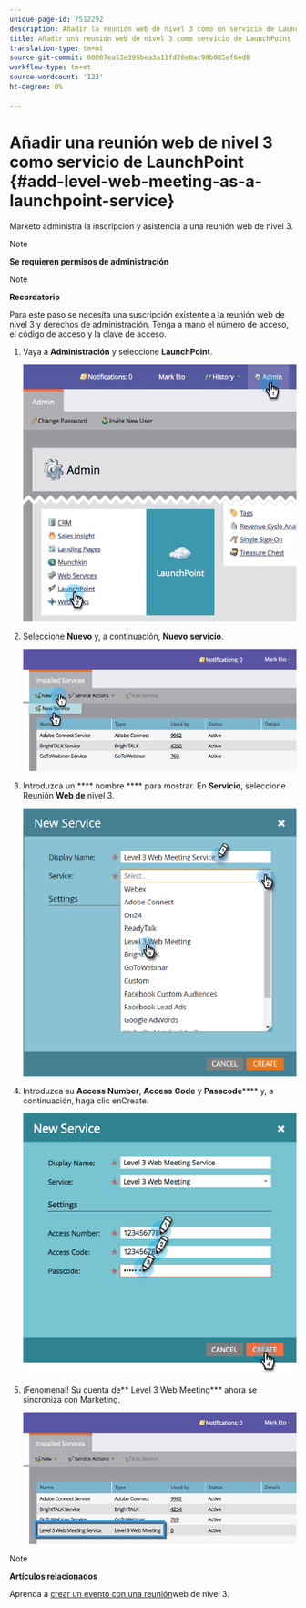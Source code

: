 ```yaml
---
unique-page-id: 7512292
description: Añadir la reunión web de nivel 3 como un servicio de LaunchPoint - Documentos de marketing - Documentación del producto
title: Añadir una reunión web de nivel 3 como servicio de LaunchPoint
translation-type: tm+mt
source-git-commit: 00887ea53e395bea3a11fd28e0ac98b085ef6ed8
workflow-type: tm+mt
source-wordcount: '123'
ht-degree: 0%

---
```



# Añadir una reunión web de nivel 3 como servicio de LaunchPoint {#add-level-web-meeting-as-a-launchpoint-service}

Marketo administra la inscripción y asistencia a una reunión web de nivel 3.

>[!NOTE]
>
>**Se requieren permisos de administración**

>[!NOTE]
>
>**Recordatorio**
>
>Para este paso se necesita una suscripción existente a la reunión web de nivel 3 y derechos de administración. Tenga a mano el número de acceso, el código de acceso y la clave de acceso.

1. Vaya a **Administración** y seleccione **LaunchPoint**.

   ![](assets/image2015-4-23-10-3a5-3a12.png)

1. Seleccione **Nuevo** y, a continuación, **Nuevo** **servicio**.

   ![](assets/level-3-web-meeting-new-service.png)

1. Introduzca un **** nombre **** para mostrar. En **Servicio**, seleccione Reunión **Web de** nivel 3.

   ![](assets/new-service-level-3.png)

1. Introduzca su **Access** **Number**, **Access** **Code** y **Passcode****** y, a continuación, haga clic enCreate.

   ![](assets/image2015-4-23-10-3a10-3a26.png)

1. ¡Fenomenal! Su cuenta de** Level 3 Web Meeting*** ahora se sincroniza con Marketing.

   ![](assets/level-3-web-meeting.png)

>[!NOTE]
>
>**Artículos relacionados**
>
>Aprenda a [crear un evento con una reunión](../../../product-docs/demand-generation/events/create-an-event/create-an-event-with-level-3-web-meeting.md)web de nivel 3.

